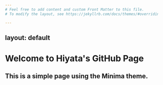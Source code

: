 ```yaml
---
# Feel free to add content and custom Front Matter to this file.
# To modify the layout, see https://jekyllrb.com/docs/themes/#overriding-theme-defaults

---
```

layout: default
---

# Welcome to Hiyata's GitHub Page

This is a simple page using the Minima theme.
---
